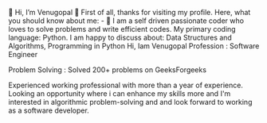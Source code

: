👋 Hi, I’m Venugopal
👀 First of all, thanks for visiting my profile. Here, what you should know about me: - 🌱 I am a self driven passionate coder who loves to solve problems and write efficient codes. My primary coding language: Python. I am happy to discuss about: Data Structures and Algorithms, Programming in Python Hi, Iam Venugopal
Profession : Software Engineer

Problem Solving : Solved 200+ problems on GeeksForgeeks

Experienced working professional with more than a year of experience. Looking an opportunity where i can enhance my skills more and I'm interested in algorithmic problem-solving and and look forward to working as a software developer.
